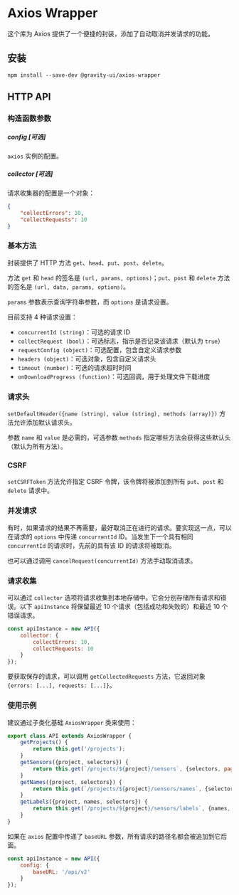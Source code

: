 # Axios Wrapper
这个库为 Axios 提供了一个便捷的封装，添加了自动取消并发请求的功能。

## 安装

```shell
npm install --save-dev @gravity-ui/axios-wrapper
```

## HTTP API

### 构造函数参数

##### config [可选]
`axios` 实例的配置。

##### collector [可选]
请求收集器的配置是一个对象：
```json
{
    "collectErrors": 10,
    "collectRequests": 10
}
```

### 基本方法
封装提供了 HTTP 方法 `get`、`head`、`put`、`post`、`delete`。

方法 `get` 和 `head` 的签名是 `(url, params, options)`；`put`、`post` 和 `delete` 方法的签名是 `(url, data, params, options)`。

`params` 参数表示查询字符串参数，而 `options` 是请求设置。

目前支持 4 种请求设置：
- `concurrentId (string)`：可选的请求 ID
- `collectRequest (bool)`：可选标志，指示是否记录该请求（默认为 `true`）
- `requestConfig (object)`：可选配置，包含自定义请求参数
- `headers (object)`：可选对象，包含自定义请求头
- `timeout (number)`：可选的请求超时时间
- `onDownloadProgress (function)`：可选回调，用于处理文件下载进度

### 请求头
`setDefaultHeader({name (string), value (string), methods (array)})` 方法允许添加默认请求头。

参数 `name` 和 `value` 是必需的，可选参数 `methods` 指定哪些方法会获得这些默认头（默认为所有方法）。

### CSRF
`setCSRFToken` 方法允许指定 CSRF 令牌，该令牌将被添加到所有 `put`、`post` 和 `delete` 请求中。

### 并发请求
有时，如果请求的结果不再需要，最好取消正在进行的请求。要实现这一点，可以在请求的 `options` 中传递 `concurrentId` ID。当发生下一个具有相同 `concurrentId` 的请求时，先前的具有该 ID 的请求将被取消。

也可以通过调用 `cancelRequest(concurrentId)` 方法手动取消请求。

### 请求收集
可以通过 `collector` 选项将请求收集到本地存储中。它会分别存储所有请求和错误。以下 `apiInstance` 将保留最近 10 个请求（包括成功和失败的）和最近 10 个错误请求。
```javascript
const apiInstance = new API({
    collector: {
        collectErrors: 10,
        collectRequests: 10
    }
});
```

要获取保存的请求，可以调用 `getCollectedRequests` 方法，它返回对象 `{errors: [...], requests: [...]}`。

### 使用示例
建议通过子类化基础 `AxiosWrapper` 类来使用：
```javascript
export class API extends AxiosWrapper {
    getProjects() {
        return this.get('/projects');
    }
    getSensors({project, selectors}) {
        return this.get(`/projects/${project}/sensors`, {selectors, pageSize: 200});
    }
    getNames({project, selectors}) {
        return this.get(`/projects/${project}/sensors/names`, {selectors});
    }
    getLabels({project, names, selectors}) {
        return this.get(`/projects/${project}/sensors/labels`, {names, selectors});
    }
}
```

如果在 `axios` 配置中传递了 `baseURL` 参数，所有请求的路径名都会被追加到它后面。
```javascript
const apiInstance = new API({
    config: {
        baseURL: '/api/v2'
    }
});
```